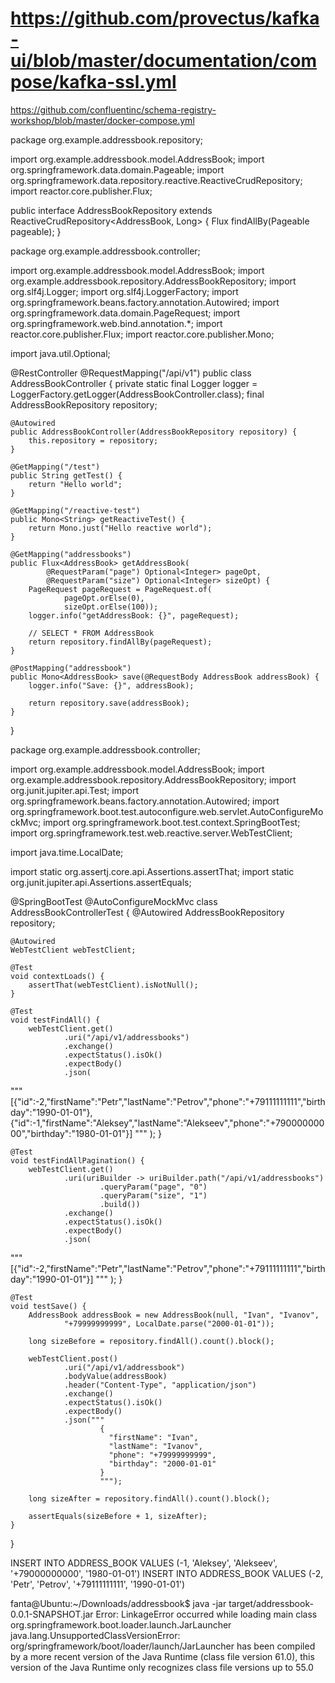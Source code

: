https://github.com/provectus/kafka-ui/blob/master/documentation/compose/kafka-ssl.yml
=========================
https://github.com/confluentinc/schema-registry-workshop/blob/master/docker-compose.yml


package org.example.addressbook.repository;

import org.example.addressbook.model.AddressBook;
import org.springframework.data.domain.Pageable;
import org.springframework.data.repository.reactive.ReactiveCrudRepository;
import reactor.core.publisher.Flux;

public interface AddressBookRepository extends ReactiveCrudRepository<AddressBook, Long> {
    Flux<AddressBook> findAllBy(Pageable pageable);
}



package org.example.addressbook.controller;

import org.example.addressbook.model.AddressBook;
import org.example.addressbook.repository.AddressBookRepository;
import org.slf4j.Logger;
import org.slf4j.LoggerFactory;
import org.springframework.beans.factory.annotation.Autowired;
import org.springframework.data.domain.PageRequest;
import org.springframework.web.bind.annotation.*;
import reactor.core.publisher.Flux;
import reactor.core.publisher.Mono;

import java.util.Optional;

@RestController
@RequestMapping("/api/v1")
public class AddressBookController {
    private static final Logger logger = LoggerFactory.getLogger(AddressBookController.class);
    final AddressBookRepository repository;

    @Autowired
    public AddressBookController(AddressBookRepository repository) {
        this.repository = repository;
    }

    @GetMapping("/test")
    public String getTest() {
        return "Hello world";
    }

    @GetMapping("/reactive-test")
    public Mono<String> getReactiveTest() {
        return Mono.just("Hello reactive world");
    }

    @GetMapping("addressbooks")
    public Flux<AddressBook> getAddressBook(
            @RequestParam("page") Optional<Integer> pageOpt,
            @RequestParam("size") Optional<Integer> sizeOpt) {
        PageRequest pageRequest = PageRequest.of(
                pageOpt.orElse(0),
                sizeOpt.orElse(100));
        logger.info("getAddressBook: {}", pageRequest);

        // SELECT * FROM AddressBook
        return repository.findAllBy(pageRequest);
    }

    @PostMapping("addressbook")
    public Mono<AddressBook> save(@RequestBody AddressBook addressBook) {
        logger.info("Save: {}", addressBook);

        return repository.save(addressBook);
    }
}







package org.example.addressbook.controller;

import org.example.addressbook.model.AddressBook;
import org.example.addressbook.repository.AddressBookRepository;
import org.junit.jupiter.api.Test;
import org.springframework.beans.factory.annotation.Autowired;
import org.springframework.boot.test.autoconfigure.web.servlet.AutoConfigureMockMvc;
import org.springframework.boot.test.context.SpringBootTest;
import org.springframework.test.web.reactive.server.WebTestClient;

import java.time.LocalDate;

import static org.assertj.core.api.Assertions.assertThat;
import static org.junit.jupiter.api.Assertions.assertEquals;

@SpringBootTest
@AutoConfigureMockMvc
class AddressBookControllerTest {
    @Autowired
    AddressBookRepository repository;

    @Autowired
    WebTestClient webTestClient;

    @Test
    void contextLoads() {
        assertThat(webTestClient).isNotNull();
    }

    @Test
    void testFindAll() {
        webTestClient.get()
                .uri("/api/v1/addressbooks")
                .exchange()
                .expectStatus().isOk()
                .expectBody()
                .json(
"""
[{"id":-2,"firstName":"Petr","lastName":"Petrov","phone":"+79111111111","birthday":"1990-01-01"},
{"id":-1,"firstName":"Aleksey","lastName":"Alekseev","phone":"+79000000000","birthday":"1980-01-01"}]
"""
                );
    }

    @Test
    void testFindAllPagination() {
        webTestClient.get()
                .uri(uriBuilder -> uriBuilder.path("/api/v1/addressbooks")
                        .queryParam("page", "0")
                        .queryParam("size", "1")
                        .build())
                .exchange()
                .expectStatus().isOk()
                .expectBody()
                .json(
"""
[{"id":-2,"firstName":"Petr","lastName":"Petrov","phone":"+79111111111","birthday":"1990-01-01"}]
"""
                );
    }

    @Test
    void testSave() {
        AddressBook addressBook = new AddressBook(null, "Ivan", "Ivanov",
                "+79999999999", LocalDate.parse("2000-01-01"));

        long sizeBefore = repository.findAll().count().block();

        webTestClient.post()
                .uri("/api/v1/addressbook")
                .bodyValue(addressBook)
                .header("Content-Type", "application/json")
                .exchange()
                .expectStatus().isOk()
                .expectBody()
                .json("""
                        {
                          "firstName": "Ivan",
                          "lastName": "Ivanov",
                          "phone": "+79999999999",
                          "birthday": "2000-01-01"
                        }
                        """);

        long sizeAfter = repository.findAll().count().block();

        assertEquals(sizeBefore + 1, sizeAfter);
    }
}







INSERT INTO ADDRESS_BOOK
VALUES (-1, 'Aleksey', 'Alekseev', '+79000000000', '1980-01-01')
    INSERT
INTO ADDRESS_BOOK
VALUES (-2, 'Petr', 'Petrov', '+79111111111', '1990-01-01')


fanta@Ubuntu:~/Downloads/addressbook$ java -jar target/addressbook-0.0.1-SNAPSHOT.jar 
Error: LinkageError occurred while loading main class org.springframework.boot.loader.launch.JarLauncher
        java.lang.UnsupportedClassVersionError: org/springframework/boot/loader/launch/JarLauncher has been compiled by a more recent version of the Java Runtime (class file version 61.0), this version of the Java Runtime only recognizes class file versions up to 55.0
